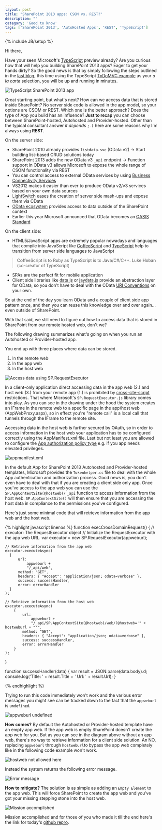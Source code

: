 ```yaml
---
layout: post
title: "SharePoint 2013 apps: CSOM vs. REST?"
description: ""
category: 'Good to know'
tags: ['SharePoint 2013', 'AutoHosted Apps', 'REST', 'TypeScript']
---
```

{% include JB/setup %}


Hi there,

Have your seen  Microsoft's [TypeScript] preview already? Are you curious how that will help you building
SharePoint 2013 apps? Eager to get your hands dirty? So the good news is that by simply following the steps
outlined in the [last blog], this time using the TypeScript [ToDoMVC example] as your *a la
carte* selection, you will be up and running in minutes.

![TypeScript SharePoint 2013 app](/img/2012-10-05-TypeScriptToDo.jpg)

Great starting point, but what's next? How can we access data that is stored inside SharePoint?
No server side code is allowed in the app model, so your options are CSOM or REST. Which one is the better
approach? Does the type of App you build has an influence? **Just to recap** you can choose between SharePoint-hosted,
Autohosted and Provider-hosted.
Other than the typical consultant answer *it depends*  `;-)` here are some reasons why I'm always using **REST**.

On the server side:

- SharePoint 2010 already provides `listdata.svc` (OData v2) -> Start building list-based CRUD solutions today
- SharePoint 2013 adds the new OData v3 `_api` endpoint -> Function support in OData v3 allows Microsoft to
expose the whole range of CSOM functionality via REST
- You can control access to external OData services by using [Business Connectivity Services]
- VS2012 makes it easier than ever to produce OData v2/v3 services based on your own data sources
- [LightSwitch] eases the creation of server side mash-ups and expose them via OData
- [OData ecosystem] provides access to data outside of the SharePoint context
- Earlier this year Microsoft announced that OData becomes an [OASIS Standard]

On the client side:

- HTML5/JavaScript apps are extremely popular nowadays and languages that compile into
JavaScript like [CoffeeScript] and [TypeScript] help to transition from server side languages to JavaScript
>CoffeeScript is to Ruby as TypeScript is to Java/C#/C++.
Luke Hoban (co-creator of TypeScript)

- SPAs are the perfect fit for mobile application
- Client side libraries like [data.js] or [jaydata.js] provide an abstraction layer for OData,
so you don't have to deal with the OData [URI Conventions] on your own.


So at the end of the day you learn OData and a couple of client side app pattern once,
and then you can reuse this knowledge over and over again... even outside of SharePoint.


With that said, we still need to figure out how to access
data that is stored in SharePoint from our remote hosted web, don't we?

The following drawing summarizes what's going on when you run an Autohosted or Provider-hosted app.

You end up with three places where data can be stored.

1. In the remote web
2. In the app web
3. In the host web


![Access data using SP.RequestExecutor](/img/2012-10-05-AccessData.jpg)


In a client-only application direct accessing data in the app web (2.) and host web (3.) from your remote app (1.) is
prohibited by [cross-site-script] restrictions. That where Microsoft's `SP.RequestExecutor.js` library comes into
play.
 As you can see in the drawing under the hood the system creates an IFrame in the remote web to a specific page in
 the app/host web
(AppWebProxy.aspx), so in effect you're "remote call" is a local call that tunnels through the IFrame to the remote
site.

Accessing data in the host web is further secured by OAuth, so in order to access information in the host web your
application has to be configured correctly using the AppManifest.xml file. Last but not least you are allowed to
configure the [App authorization policy type] e.g. if you app needs elevated privileges.

![appmanifest.xml](/img/2012-10-05-AppManifest.jpg)

In the default App for SharePoint 2013 Autohosted and Provider-hosted templates, Microsoft provides the `Tokenhelper.cs`
file to deal with the whole App authentication and authorization process. Good news is, you don't even have to deal
with that if you are creating a client side only app. Once you've access to the app web you can use the
`SP.AppContextSite(@hostweb)/` `_api` function to access information from the host web. `SP.AppContextSite()` will
then ensure that you are accessing the host data in compliance to the permissions you've configured.


Here's just some minimal code that will retrieve information from the app web and the host web.

{% highlight javascript linenos %}
function execCrossDomainRequest() {
    // executor: The RequestExecutor object
    // Initialize the RequestExecutor with the app web URL.
    var executor = new SP.RequestExecutor(appweburl);

    // Retrieve information from the app web
    executor.executeAsync(
      {
          url:
              appweburl +
              "/_api/web",
          method: "GET",
          headers: { "Accept": "application/json; odata=verbose" },
          success: successHandler,
          error: errorHandler
      }
    );

    // Retrieve information from the host web
    executor.executeAsync(
        {
            url:
                appweburl +
                "/_api/SP.AppContextSite(@hostweb)/web/?@hostweb='" + hostweburl + "'",
            method: "GET",
            headers: { "Accept": "application/json; odata=verbose" },
            success: successHandler,
            error: errorHandler
        }
    );
}

function successHandler(data) {
    var result = JSON.parse(data.body).d;
    console.log('Title: ' + result.Title + ' Url: ' + result.Url);
}

{% endhighlight %}

Trying to run this code immediately won't work and the various error messages you might see can be tracked down to the
fact
that the `appweburl` is `undefined`.


![appweburl undefined](/img/2012-10-05-MissingAppWeb.jpg)

**How comes?** By default the Autohosted or Provider-hosted template have an empty app web. If the app web is empty
SharePoint doesn't create the app web for you. But as you can see in the diagram above without an app web,
there's no way to retrieve information for a client side solution. An NO, replacing `appweburl` through `hostweburl`to
 bypass the app web completely like in the following code example won't work.

![hostweb not allowed here](/img/2012-10-05-HostWeb.jpg)


Instead the system returns the following error message.


![Error message](/img/2012-10-05-Error.jpg)

**How to mitigate?** The solution is as simple as adding an `Empty Element` to the app web. This will force
SharePoint to create the app web and you've got your missing stepping stone into the host web.


![Mission accomplished](/img/2012-10-05-MissionAccomplished.jpg)

Mission accomplished and for those of you who made it till the end here's the link for today's [github repro].



[TypeScript]: http://www.typescriptlang.org/
[ToDoMVC example]: http://www.typescriptlang.org/Samples/#TodoMVC
[last blog]: http://rainerat.spirit.de/2012/09/08/mv-sharepoint-2013-apps-a-la-carte/
[MSDN]: http://msdn.microsoft.com/en-us/library/fp142382%28v=office.15%29.aspx
[LightSwitch]: http://lightswitchhelpwebsite.com/Blog/tabid/61/EntryId/133/A-LightSwitch-Netflix-OData-Mash-up.aspx
[OData ecosystem]: http://www.odata.org/ecosystem
[OASIS Standard]: http://www.microsoft.com/en-us/news/press/2012/may12/05-24ODataPR.aspx
[data.js]: http://datajs.codeplex.com/documentation
[upshot.js]: http://blog.stevensanderson.com/2012/03/06/single-page-application-packages-and-samples/
[jaydata.js]: http://jaydata.org/documentation
[CoffeeScript]: http://coffeescript.org/
[SharePoint 2013 series]: http://www.sharepointnutsandbolts.com/2012/08/sharepoint-2013-appsarchitecture.html
[Business Connectivity Services]: http://zimmergren.net/technical/sharepoint-2013-business-connectivity-services-bcs-improvements-introduction
[App authorization policy type]: http://msdn.microsoft.com/en-us/library/fp179892(v=office.15).aspx
[URI Conventions]: http://www.odata.org/documentation/uri-conventions
[cross-site-script]: http://en.wikipedia.org/wiki/Cross-site_scripting
[github repro]: https://github.com/RainerAtSpirit/TypeScript.Autohosted.App